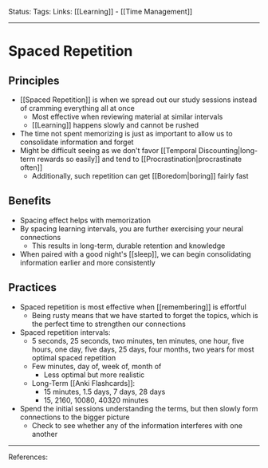 Status:
Tags:
Links: [[Learning]] - [[Time Management]]
___
# Spaced Repetition
## Principles
- [[Spaced Repetition]] is when we spread out our study sessions instead of cramming everything all at once
	- Most effective when reviewing material at similar intervals
	- [[Learning]] happens slowly and cannot be rushed
- The time not spent memorizing is just as important to allow us to consolidate information and forget
- Might be difficult seeing as we don't favor [[Temporal Discounting|long-term rewards so easily]] and tend to [[Procrastination|procrastinate often]]
	- Additionally, such repetition can get [[Boredom|boring]] fairly fast
## Benefits
- Spacing effect helps with memorization
-  By spacing learning intervals, you are further exercising your neural connections
	-  This results in long-term, durable retention and knowledge
- When paired with a good night's [[sleep]], we can begin consolidating information earlier and more consistently
## Practices
- Spaced repetition is most effective when [[remembering]] is effortful
	- Being rusty means that we have started to forget the topics, which is the perfect time to strengthen our connections
- Spaced repetition intervals:
	- 5 seconds, 25 seconds, two minutes, ten minutes, one hour, five hours, one day, five days, 25 days, four months, two years for most optimal spaced repetition
	- Few minutes, day of, week of, month of
		- Less optimal but more realistic
	- Long-Term [[Anki Flashcards]]:
		-  15 minutes, 1.5 days, 7 days, 28 days
		-  15, 2160, 10080, 40320 minutes
- Spend the initial sessions understanding the terms, but then slowly form connections to the bigger picture
	- Check to see whether any of the information interferes with one another


___
References: